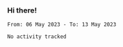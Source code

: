 ### Hi there!

<!--START_SECTION:waka-->

```text
From: 06 May 2023 - To: 13 May 2023

No activity tracked
```

<!--END_SECTION:waka-->
